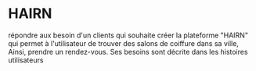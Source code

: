 # HAIRN
répondre aux besoin d'un clients qui souhaite créer la plateforme  "HAIRN" qui permet à l'utilisateur de trouver des salons de coiffure dans sa ville, Ainsi, prendre un rendez-vous. Ses besoins sont décrite dans les histoires utilisateurs
